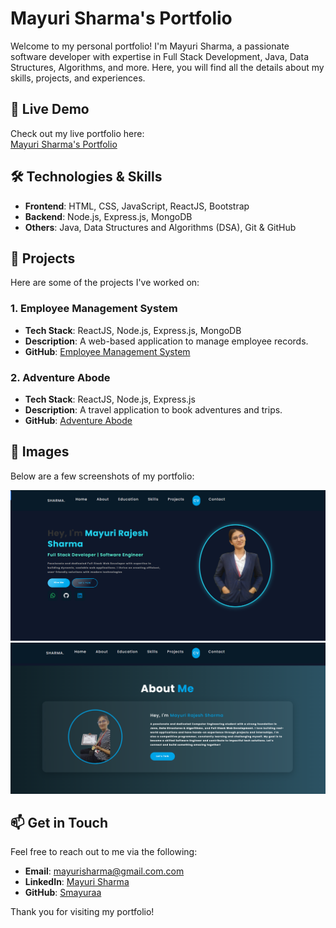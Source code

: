 # Mayuri Sharma's Portfolio

Welcome to my personal portfolio! I'm Mayuri Sharma, a passionate software developer with expertise in Full Stack Development, Java, Data Structures, Algorithms, and more. Here, you will find all the details about my skills, projects, and experiences.

## 📌 **Live Demo**
Check out my live portfolio here:  
[Mayuri Sharma's Portfolio](https://mayuri-sharma-portfolio.onrender.com/)

## 🛠 **Technologies & Skills**
- **Frontend**: HTML, CSS, JavaScript, ReactJS, Bootstrap
- **Backend**: Node.js, Express.js, MongoDB
- **Others**: Java, Data Structures and Algorithms (DSA), Git & GitHub

## 📂 **Projects**
Here are some of the projects I've worked on:

### 1. **Employee Management System**
- **Tech Stack**: ReactJS, Node.js, Express.js, MongoDB  
- **Description**: A web-based application to manage employee records.
- **GitHub**: [Employee Management System](https://github.com/Smayuraa/employee-management-system)

### 2. **Adventure Abode**
- **Tech Stack**: ReactJS, Node.js, Express.js  
- **Description**: A travel application to book adventures and trips.
- **GitHub**: [Adventure Abode](https://github.com/Smayuraa/AdventureAbode)

## 📸 **Images**
Below are a few screenshots of my portfolio:

![Portfolio Screenshot 1](./portfolio/src/assets/img1.png)
![Portfolio Screenshot 2](./portfolio/src/assets/img2.png)

## 📫 **Get in Touch**
Feel free to reach out to me via the following:
- **Email**: mayurisharma@gmail.com.com
- **LinkedIn**: [Mayuri Sharma](https://www.linkedin.com/in/sharma-mayuri/)
- **GitHub**: [Smayuraa](https://github.com/Smayuraa)

Thank you for visiting my portfolio!
